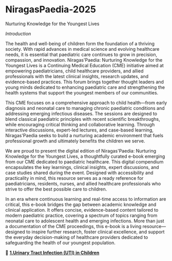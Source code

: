 # NiragasPaedia-2025
Nurturing Knowledge for the Youngest Lives

*Introduction*

The health and well-being of children form the foundation of a thriving society. With rapid advances in medical science and evolving healthcare needs, it is essential that paediatric care continues to grow in precision, compassion, and innovation. Niragas'Paedia: Nurturing Knowledge for the Youngest Lives is a Continuing Medical Education (CME) initiative aimed at empowering paediatricians, child healthcare providers, and allied professionals with the latest clinical insights, research updates, and evidence-based practices. This forum brings together thought leaders and young minds dedicated to enhancing paediatric care and strengthening the health systems that support the youngest members of our communities.

This CME focuses on a comprehensive approach to child health—from early diagnosis and neonatal care to managing chronic paediatric conditions and addressing emerging infectious diseases. The sessions are designed to blend classical paediatric principles with recent scientific breakthroughs, while encouraging critical thinking and collaborative learning. Through interactive discussions, expert-led lectures, and case-based learning, Niragas'Paedia seeks to build a nurturing academic environment that fuels professional growth and ultimately benefits the children we serve.

We are proud to present the digital edition of Niragas'Paedia: Nurturing Knowledge for the Youngest Lives, a thoughtfully curated e-book emerging from our CME dedicated to paediatric healthcare. This digital compendium encapsulates the key learnings, clinical insights, expert discussions, and case studies shared during the event. Designed with accessibility and practicality in mind, this resource serves as a ready reference for paediatricians, residents, nurses, and allied healthcare professionals who strive to offer the best possible care to children.

In an era where continuous learning and real-time access to information are critical, this e-book bridges the gap between academic knowledge and clinical application. It offers concise, evidence-based content tailored to modern paediatric practice, covering a spectrum of topics ranging from neonatal care to adolescent health and emerging infections. More than just a documentation of the CME proceedings, this e-book is a living resource—designed to inspire further research, foster clinical excellence, and support the everyday decision-making of healthcare providers dedicated to safeguarding the health of our youngest population.

📂  **[1.Urinary Tract Infection (UTI) in Children](https://github.com/knkworkingcommittee/SurgiScope2025/blob/main/1.%20Urinary%20Tract%20Infection.pdf)**

